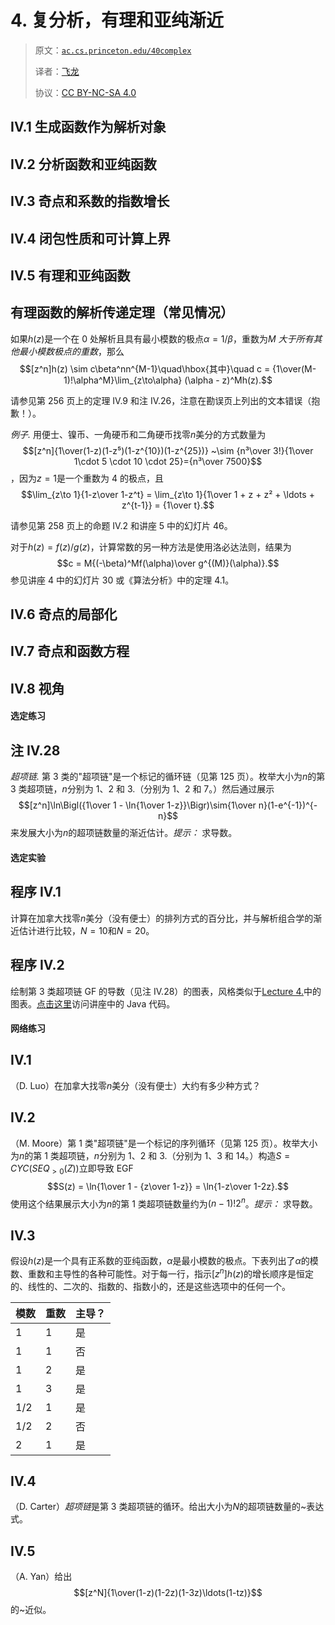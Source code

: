 # 4\. 复分析，有理和亚纯渐近

> 原文：[`ac.cs.princeton.edu/40complex`](https://ac.cs.princeton.edu/40complex)
> 
> 译者：[飞龙](https://github.com/wizardforcel)
> 
> 协议：[CC BY-NC-SA 4.0](https://creativecommons.org/licenses/by-nc-sa/4.0/)


## IV.1 生成函数作为解析对象

## IV.2 分析函数和亚纯函数

## IV.3 奇点和系数的指数增长

## IV.4 闭包性质和可计算上界

## IV.5 有理和亚纯函数

## 有理函数的解析传递定理（常见情况）

如果$h(z)$是一个在 0 处解析且具有最小模数的极点$\alpha=1/\beta$，重数为$M$ *大于所有其他最小模数极点的重数*，那么$$[z^n]h(z) \sim c\beta^nn^{M-1}\quad\hbox{其中}\quad c = {1\over(M-1)!\alpha^M}\lim_{z\to\alpha} (\alpha - z)^Mh(z).$$

请参见第 256 页上的定理 IV.9 和注 IV.26，注意在勘误页上列出的文本错误（抱歉！）。

*例子.* 用便士、镍币、一角硬币和二角硬币找零$n$美分的方式数量为$$[z^n]{1\over(1-z)(1-z⁵)(1-z^{10})(1-z^{25})} ~\sim {n³\over 3!}{1\over 1\cdot 5 \cdot 10 \cdot 25}={n³\over 7500}$$，因为$z=1$是一个重数为 4 的极点，且$$\lim_{z\to 1}{1-z\over 1-z^t} = \lim_{z\to 1}{1\over 1 + z + z² + \ldots + z^{t-1}} = {1\over t}.$$

请参见第 258 页上的命题 IV.2 和讲座 5 中的幻灯片 46。

对于$h(z) = f(z)/g(z)$，计算常数的另一种方法是使用洛必达法则，结果为$$c = M{(-\beta)^Mf(\alpha)\over g^{(M)}(\alpha)}.$$ 参见讲座 4 中的幻灯片 30 或《算法分析》中的定理 4.1。

## IV.6 奇点的局部化

## IV.7 奇点和函数方程

## IV.8 视角

#### 选定练习

## 注 IV.28

*超项链.* 第 3 类的"超项链"是一个标记的循环链（见第 125 页）。枚举大小为$n$的第 3 类超项链，$n$分别为 1、2 和 3\.（分别为 1、2 和 7。）然后通过展示$$[z^n]\ln\Bigl({1\over 1 - \ln{1\over 1-z}}\Bigr)\sim{1\over n}(1-e^{-1})^{-n}$$来发展大小为$n$的超项链数量的渐近估计。*提示：* 求导数。

#### 选定实验

## 程序 IV.1

计算在加拿大找零$n$美分（没有便士）的排列方式的百分比，并与解析组合学的渐近估计进行比较，$N = 10$和$N = 20$。

## 程序 IV.2

绘制第 3 类超项链 GF 的导数（见注 IV.28）的图表，风格类似于[Lecture 4.](http://ac.cs.princeton.edu/online/slides/AC04-Poles.pdf)中的图表。[点击这里](http://ac.cs.princeton.edu/Java/complexplot)访问讲座中的 Java 代码。

#### 网络练习

## IV.1

（D. Luo）在加拿大找零$n$美分（没有便士）大约有多少种方式？

## IV.2

（M. Moore）第 1 类"超项链"是一个标记的序列循环（见第 125 页）。枚举大小为$n$的第 1 类超项链，$n$分别为 1、2 和 3\.（分别为 1、3 和 14。）构造$S = CYC(SEQ_{>0}(Z))$立即导致 EGF $$S(z) = \ln{1\over 1 - {z\over 1-z}} = \ln{1-z\over 1-2z}.$$ 使用这个结果展示大小为$n$的第 1 类超项链数量约为$(n-1)!2^n$。*提示：* 求导数。

## IV.3

假设$h(z)$是一个具有正系数的亚纯函数，$\alpha$是最小模数的极点。下表列出了$\alpha$的模数、重数和主导性的各种可能性。对于每一行，指示$[z^n]h(z)$的增长顺序是恒定的、线性的、二次的、指数的、指数小的，还是这些选项中的任何一个。

| 模数 | 重数 | 主导？ |
| --- | --- | --- |
| 1 | 1 | 是 |
| 1 | 1 | 否 |
| 1 | 2 | 是 |
| 1 | 3 | 是 |
| 1/2 | 1 | 是 |
| 1/2 | 2 | 否 |
| 2 | 1 | 是 |

## IV.4

（D. Carter）*超项链*是第 3 类超项链的循环。给出大小为$N$的超项链数量的~表达式。

## IV.5

（A. Yan）给出$$[z^N]{1\over(1-z)(1-2z)(1-3z)\ldots(1-tz)}$$的~近似。
